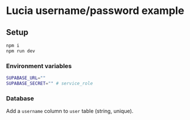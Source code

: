 # Lucia username/password example

## Setup

```bash
npm i
npm run dev
```

### Environment variables

```bash
SUPABASE_URL=""
SUPABASE_SECRET="" # service_role
```

### Database

Add a `username` column to `user` table (string, unique).
